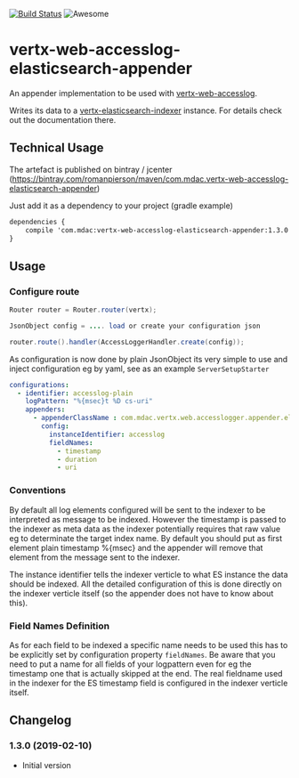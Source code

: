 [![Build Status](https://travis-ci.org/romanpierson/vertx-web-accesslog-elasticsearch-appender.svg?branch=master)](https://travis-ci.org/romanpierson/vertx-web-accesslog-elasticsearch-appender) ![Awesome](https://cdn.rawgit.com/sindresorhus/awesome/d7305f38d29fed78fa85652e3a63e154dd8e8829/media/badge.svg)

# vertx-web-accesslog-elasticsearch-appender

An appender implementation to be used with [vertx-web-accesslog](https://github.com/romanpierson/vertx-web-accesslog).

Writes its data to a [vertx-elasticsearch-indexer](https://github.com/romanpierson/vertx-elasticsearch-indexer) instance. For details check out the documentation there.

## Technical Usage

The artefact is published on bintray / jcenter (https://bintray.com/romanpierson/maven/com.mdac.vertx-web-accesslog-elasticsearch-appender)

Just add it as a dependency to your project (gradle example)

```xml
dependencies {
	compile 'com.mdac:vertx-web-accesslog-elasticsearch-appender:1.3.0'
}
```

## Usage

### Configure route

```java
Router router = Router.router(vertx);

JsonObject config = .... load or create your configuration json

router.route().handler(AccessLoggerHandler.create(config));

```

As configuration is now done by plain JsonObject its very simple to use and inject configuration eg by yaml, see as an example `ServerSetupStarter`

```yaml
configurations:
  - identifier: accesslog-plain
    logPattern: "%{msec}t %D cs-uri"
    appenders:
      - appenderClassName : com.mdac.vertx.web.accesslogger.appender.elasticsearch.impl.ElasticSearchAppender
        config:
          instanceIdentifier: accesslog
          fieldNames:
            - timestamp
            - duration
            - uri
```

### Conventions

By default all log elements configured will be sent to the indexer to be interpreted as message to be indexed. However the timestamp is passed to the indexer as meta data as the indexer potentially requires that raw value eg to determinate the target index name. 
By default you should put as first element plain timestamp %{msec} and the appender will remove that element from the message sent to the indexer.  

The instance identifier tells the indexer verticle to what ES instance the data should be indexed. All the detailed configuration of this is done directly on the indexer verticle itself (so the appender does not have to know about this).

### Field Names Definition

As for each field to be indexed a specific name needs to be used this has to be explicitly set by configuration property `fieldNames`. Be aware that you need to put a name for all fields of your logpattern even for eg the timestamp one that is actually skipped at the end. The real fieldname used in the indexer for the ES timestamp field is configured in the indexer verticle itself.

## Changelog

### 1.3.0 (2019-02-10)

* Initial version



